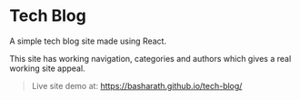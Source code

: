 # Tech Blog

A simple tech blog site made using React.

This site has working navigation, categories and authors which gives a real working site appeal.

> Live site demo at: https://basharath.github.io/tech-blog/
